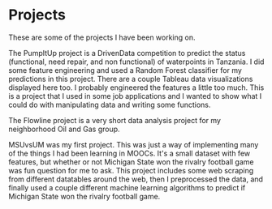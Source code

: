 # Projects

These are some of the projects I have been working on. 


The PumpItUp project is a DrivenData competition to predict the status (functional, need repair, and non functional) of waterpoints in Tanzania. I did some feature engineering and used a Random Forest classifier for my predictions in this project. There are a couple Tableau data visualizations displayed here too. I probably engineered the features a little too much. This is a project that I used in some job applications and I wanted to show what I could do with manipulating data and writing some functions.

The Flowline project is a very short data analysis project for my neighborhood Oil and Gas group. 

MSUvsUM was my first project. This was just a way of implementing many of the things I had been learning in MOOCs. It's a small dataset with few features, but whether or not Michigan State won the rivalry football game was fun question for me to ask. This project includes some web scraping from different datatables around the web, then I preprocessed the data, and finally used a couple different machine learning algorithms to predict if Michigan State won the rivalry football game.
